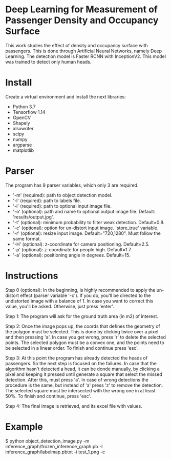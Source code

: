 # Deep Learning for Measurement of Passenger Density and Occupancy Surface
This work studies the effect of density and occupancy surface with passengers. This is done through Artificial Neural Networks, namely Deep Learning. 
The detection model is Faster RCNN with InceptionV2. This model was trained to detect only human heads.

# Install
Create a virtual environment and install the next libraries:

- Python 3.7 
- Tensorflow 1.14
- OpenCV
- Shapely
- xlsxwriter
- scipy
- numpy
- argparse
- matplotlib

# Parser
The program has 9 parser variables, which only 3 are required.

- '-m' (required): path to object detection model.
- '-l' (required): path to labels file.
- '-i' (required): path to optional input image file.
- '-o' (optional): path and name to optional output image file. Default: 'results/output.jpg'.
- '-t' (optional): minimum probability to filter weak detection. Default=0.8.
- '-c' (optional): option for un-distort input image. 'store_true' variable.
- '-r' (optional): resize input image. Default="720,1280". Must follow the same format.
- '-H' (optional): z-coordinate for camera positioning. Default=2.5.
- '-p' (optional): z-coordinate for people high. Default=1.7.
- '-a' (optional): positioning angle in degrees. Default=15.

# Instructions

Step 0 (optional): In the beginning, is highly recommended to apply the un-distort effect (parser variable '-c'). If you do, you'll be directed to the undistorted image with a balance of 1. In case you want to correct this value, you'll be asked. Otherwise, just press 'enter'.

Step 1: The program will ask for the ground truth area (in m2) of interest.

Step 2: Once the image pops up, the coords that defines the geometry of the polygon must be selected. This is done by clicking twice over a pixel and then pressing 'a'. In case you get wrong, press 'r' to delete the selected points. The selected polygon must be a convex one, and the points need to be selected in a linear order. To finish and continue press 'esc'.

Step 3: At this point the program has already detected the heads of passengers. So the next step is focused on the failures. In case that the algorithm hasn't detected a head, it can be donde manually, by clicking a pixel and keeping it pressed until generate a square that select the missed detection. After this, must press 'a'.
In case of wrong detections the procedure is the same, but instead of 'a' press 'z' to remove the detection. The selected square must be intersected with the wrong one in at least 50%. To finish and continue, press 'esc'.

Step 4: The final image is retrieved, and its excel file with values.


# Example
$ python object_detection_image.py -m inference_graph/frozen_inference_graph.pb -l inference_graph/labelmap.pbtxt -i test_1.png -c
